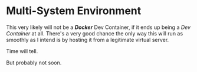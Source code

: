 # Multi-System Environment

This very likely will not be a __*Docker*__ Dev Container, if it ends up being a *Dev Container* at all. There's a very good chance the only way this will run as smoothly as I intend is by hosting it from a legitimate virtual server.

Time will tell.

But probably not soon.